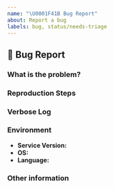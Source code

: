 ```yaml
---
name: "\U0001F41B Bug Report"
about: Report a bug
labels: bug, status/needs-triage
---
```


## :bug: Bug Report

### What is the problem?
<!--
Describe in as much detail as possible the problem that you have identified.
Please identify clearly what construct the problem relates to, or indicate
what part of the service is causing problems.
-->

### Reproduction Steps
<!--
Whenever possible, add reference to the minimal reproduction of the issue, as
this will greatly help with identifying the root cause of the problem, and
ensuring a candidate fix is working.

If your minimal reprodiction is large, you may provide references to a [gist][1]
or any other publicly viewable location.
-->

### Verbose Log
<!--
If the output is very large, you may store it in a [gist][1]. In any case,
please review the contents of the log you are about to submit and edit any
confidential information out.

[1]: https://gist.github.com
-->

### Environment

  - **Service Version:** <!-- Version of the service in question -->
  - **OS:** <!-- [all | Windows 10 | OSX Mojave | Ubuntu | etc... ] -->
  - **Language:** <!-- [all | TypeScript | Java | Python ] etc... ] -->


### Other information
<!-- e.g. detailed explanation, stacktraces, related issues, suggestions how to fix, links for us to have context, eg. associated pull-request, stackoverflow, gitter, etc -->